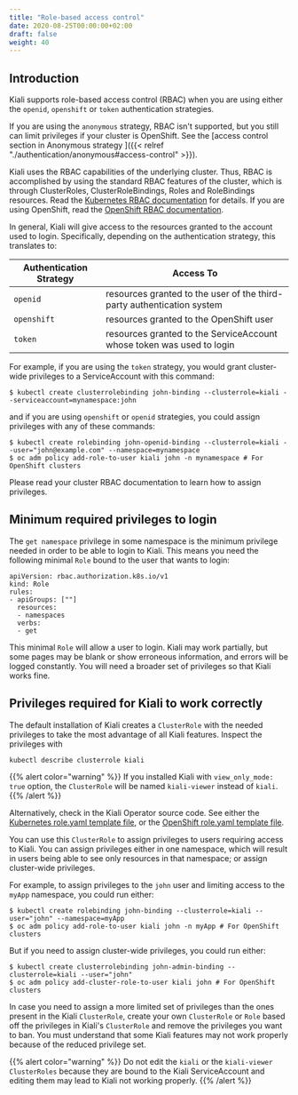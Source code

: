 ```yaml
---
title: "Role-based access control"
date: 2020-08-25T00:00:00+02:00
draft: false
weight: 40
---
```


## Introduction

Kiali supports role-based access control (RBAC) when you are using either the
`openid`, `openshift` or `token` authentication strategies.

If you are using the `anonymous` strategy, RBAC isn't supported, but you still
can limit privileges if your cluster is OpenShift. See the
[access control section in Anonymous strategy ]({{< relref "./authentication/anonymous#access-control" >}}).

Kiali uses the RBAC capabilities of the underlying cluster. Thus, RBAC is
accomplished by using the standard RBAC features of the cluster, which is
through ClusterRoles, ClusterRoleBindings, Roles and RoleBindings resources.
Read the [Kubernetes RBAC documentation](https://kubernetes.io/docs/reference/access-authn-authz/rbac/)
for details. If you are using OpenShift, read the
[OpenShift RBAC documentation](https://docs.openshift.com/container-platform/4.5/authentication/using-rbac.html).

In general, Kiali will give access to the resources granted to the account used
to login. Specifically, depending on the authentication strategy, this
translates to:

|Authentication Strategy|Access To|
|------------|------------------|
|`openid`    |resources granted to the user of the third-party authentication system|
|`openshift` |resources granted to the OpenShift user|
|`token`     |resources granted to the ServiceAccount whose token was used to login|

For example, if you are using the `token` strategy, you would grant
cluster-wide privileges to a ServiceAccount with this command:

```
$ kubectl create clusterrolebinding john-binding --clusterrole=kiali --serviceaccount=mynamespace:john
```

and if you are using `openshift` or `openid` strategies, you could assign
privileges with any of these commands:

```
$ kubectl create rolebinding john-openid-binding --clusterrole=kiali --user="john@example.com" --namespace=mynamespace
$ oc adm policy add-role-to-user kiali john -n mynamespace # For OpenShift clusters
```

Please read your cluster RBAC documentation to learn how to assign privileges.

## Minimum required privileges to login

The `get namespace` privilege in some namespace is the minimum privilege needed
in order to be able to login to Kiali. This means you need the following
minimal `Role` bound to the user that wants to login:

```
apiVersion: rbac.authorization.k8s.io/v1
kind: Role
rules:
- apiGroups: [""]
  resources:
  - namespaces
  verbs:
  - get
```

This minimal `Role` will allow a user to login. Kiali may work partially, but
some pages may be blank or show erroneous information, and errors will be
logged constantly. You will need a broader set of privileges so that Kiali
works fine.

## Privileges required for Kiali to work correctly

The default installation of Kiali creates a `ClusterRole` with the needed
privileges to take the most advantage of all Kiali features. Inspect the
privileges with

```
kubectl describe clusterrole kiali
```

{{% alert color="warning" %}}
If you installed Kiali with `view_only_mode: true`
option, the `ClusterRole` will be named `kiali-viewer` instead of `kiali`.
{{% /alert %}}

Alternatively, check in the Kiali Operator source code. See either the
[Kubernetes role.yaml template file](https://github.com/kiali/kiali-operator/blob/master/roles/default/kiali-deploy/templates/kubernetes/role.yaml), or the
[OpenShift role.yaml template file](https://github.com/kiali/kiali-operator/blob/master/roles/default/kiali-deploy/templates/openshift/role.yaml).

You can use this `ClusterRole` to assign privileges to users requiring access
to Kiali. You can assign privileges either in one namespace, which will result in
users being able to see only resources in that namespace; or assign
cluster-wide privileges.

For example, to assign privileges to the `john` user and limiting access to the
`myApp` namespace, you could run either:

```
$ kubectl create rolebinding john-binding --clusterrole=kiali --user="john" --namespace=myApp
$ oc adm policy add-role-to-user kiali john -n myApp # For OpenShift clusters
```

But if you need to assign cluster-wide privileges, you could run either:

```
$ kubectl create clusterrolebinding john-admin-binding --clusterrole=kiali --user="john"
$ oc adm policy add-cluster-role-to-user kiali john # For OpenShift clusters
```

In case you need to assign a more limited set of privileges than the ones
present in the Kiali `ClusterRole`, create your own `ClusterRole` or `Role`
based off the privileges in Kiali's `ClusterRole` and remove the privileges you
want to ban. You must understand that some Kiali features may not work properly
because of the reduced privilege set.

{{% alert color="warning" %}}
Do not edit the `kiali` or the `kiali-viewer`
`ClusterRoles` because they are bound to the Kiali ServiceAccount and editing
them may lead to Kiali not working properly.
{{% /alert %}}

